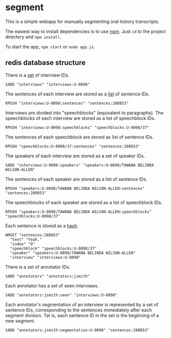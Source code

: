 segment
=======

This is a simple webapp for manually segmenting oral history transcripts.

The easiest way to install dependencies is to use
[npm](https://npmjs.org/). Just `cd` to the project directory and `npm
install`.

To start the app, `npm start` or `node app.js`.

redis database structure
------------------------

There is a [set](http://redis.io/commands/#set) of interview IDs.
```
SADD "interviews" "interviews:U-0098"
```

The sentences of each interview are stored as a
[list](http://redis.io/commands/#list) of sentence IDs.
```
RPUSH "interviews:U-0098:sentences" "sentences:280853"
```

Interviews are divided into "speechblocks" (equivalent to
paragraphs). The speechblocks of each interview are stored as a list
of speechblock IDs.
```
RPUSH "interviews:U-0098:speechblocks" "speechblocks:U-0098/37"
```

The sentences of each speechblock are stored as list of sentence IDs.
```
RPUSH "speechblocks:U-0098/37:sentences" "sentences:280853"
```

The speakers of each interview are stored as a set of speaker IDs.
```
SADD "interviews:U-0098:speakers" "speakers:U-0098/TAWANA BELINDA WILSON-ALLEN"
```

The sentences of each speaker are stored as a list of sentence IDs.
```
RPUSH "speakers:U-0098/TAWANA BELINDA WILSON-ALLEN:sentences" "sentences:280853"
```

The speechblocks of each speaker are stored as a list of speechblock IDs.
```
RPUSH "speakers:U-0098/TAWANA BELINDA WILSON-ALLEN:speechblocks" "speechblocks:U-0098/37"
```

Each sentence is stored as a [hash](http://redis.io/commands/#hash).
```
HMSET "sentences:280853"
  "text" "Yeah."
  "index" "0"
  "speechblock" "speechblocks:U-0098/37"
  "speaker" "speakers:U-0098/TAWANA BELINDA WILSON-ALLEN"
  "interview" "interviews:U-0098"
```

There is a set of annotator IDs.
```
SADD "annotators" "annotators:jsmith"
```

Each annotator has a set of seen interviews.
```
SADD "annotators:jsmith:seen" "interviews:U-0098"
```

Each annotator's segmentation of an interview is represented by a set of sentence IDs, corresponding to the sentences immediately after each segment division. Tat is, each sentence ID in the set is the beginning of a new segment.
```
SADD "annotators:jsmith:segmentation:U-0098" "sentences:280853"
```





